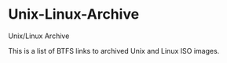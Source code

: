 # Unix-Linux-Archive
Unix/Linux Archive

This is a list of BTFS links to archived Unix and Linux ISO images.

